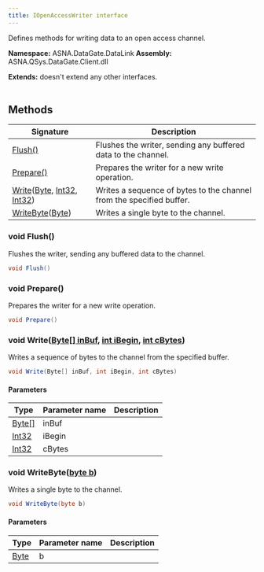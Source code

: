 ```yaml
---
title: IOpenAccessWriter interface
---
```


Defines methods for writing data to an open access channel.

**Namespace:** ASNA.DataGate.DataLink
**Assembly:** ASNA.QSys.DataGate.Client.dll

**Extends:** doesn't extend any other interfaces.
<br>
<br>

## Methods

| Signature | Description |
| --- | --- |
| [Flush()](#void-flush) | Flushes the writer, sending any buffered data to the channel.
| [Prepare()](#void-prepare) | Prepares the writer for a new write operation.
| [Write](#void-writebyte--inbuf-int-ibegin-int-cbytes)([Byte](https://docs.microsoft.com/en-us/dotnet/api/system.byte), [Int32](https://docs.microsoft.com/en-us/dotnet/api/system.int32), [Int32](https://docs.microsoft.com/en-us/dotnet/api/system.int32)) | Writes a sequence of bytes to the channel from the specified buffer.
| [WriteByte](#void-writebytebyte-b)([Byte](https://docs.microsoft.com/en-us/dotnet/api/system.byte)) | Writes a single byte to the channel.

### void Flush()

Flushes the writer, sending any buffered data to the channel.

```cs
void Flush()
```

### void Prepare()

Prepares the writer for a new write operation.

```cs
void Prepare()
```

### void Write([Byte\[\] inBuf](https://docs.microsoft.com/en-us/dotnet/api/system.byte), [int iBegin](https://learn.microsoft.com/en-us/dotnet/csharp/language-reference/builtin-types/integral-numeric-types), [int cBytes](https://learn.microsoft.com/en-us/dotnet/csharp/language-reference/builtin-types/integral-numeric-types))

Writes a sequence of bytes to the channel from the specified buffer.

```cs
void Write(Byte[] inBuf, int iBegin, int cBytes)
```

#### Parameters

| Type | Parameter name | Description
| --- | --- | ---
| [Byte\[\]](https://docs.microsoft.com/en-us/dotnet/api/system.byte) | inBuf | 
| [Int32](https://docs.microsoft.com/en-us/dotnet/api/system.int32) | iBegin | 
| [Int32](https://docs.microsoft.com/en-us/dotnet/api/system.int32) | cBytes | 

### void WriteByte([byte b](https://docs.microsoft.com/en-us/dotnet/api/system.byte))

Writes a single byte to the channel.

```cs
void WriteByte(byte b)
```

#### Parameters

| Type | Parameter name | Description
| --- | --- | ---
| [Byte](https://docs.microsoft.com/en-us/dotnet/api/system.byte) | b | 

